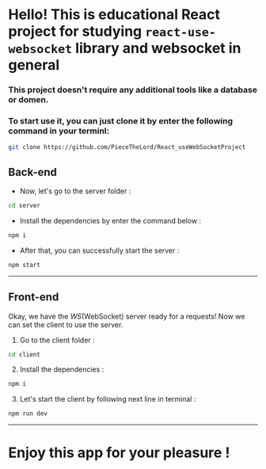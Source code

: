 # Hello! This is educational React project for studying `react-use-websocket` library and websocket in general



### This project doesn't require any additional tools like a database or domen.
### To start use it, you can just clone it by enter the following command in your terminl:



```Bash
git clone https://github.com/PieceTheLord/React_useWebSocketProject
```



## Back-end 

- Now, let's go to the server folder : 
```Bash
cd server
```

- Install the dependencies by enter the command below :
```Bash
npm i 
```

- After that, you can successfully start the server :
```Bash
npm start
```


---

## Front-end
Okay, we have the _*WS*_(WebSocket) server ready for a requests!
Now we can set the client to use the server.

1. Go to the client folder :
```Bash
cd client
```

2. Install the dependencies :
```Bash
npm i
```

3. Let's start the client by following next line in terminal :
```Bash
npm run dev
```


---

# Enjoy this app for your pleasure !
